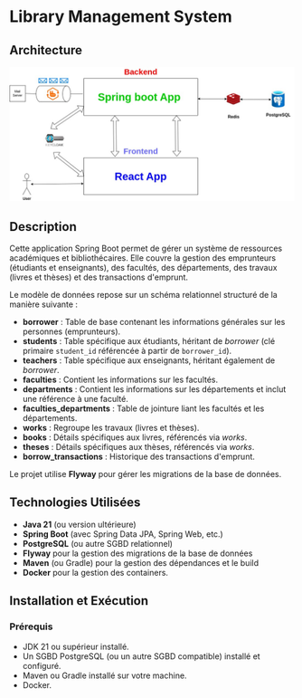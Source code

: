 # Library Management System

## Architecture
![Architecture Diagram](resources/Library-management-system-app-diagiram.jpg)

## Description

Cette application Spring Boot permet de gérer un système de ressources académiques et bibliothécaires. Elle couvre la gestion des emprunteurs (étudiants et enseignants), des facultés, des départements, des travaux (livres et thèses) et des transactions d'emprunt.

Le modèle de données repose sur un schéma relationnel structuré de la manière suivante :
- **borrower** : Table de base contenant les informations générales sur les personnes (emprunteurs).
- **students** : Table spécifique aux étudiants, héritant de *borrower* (clé primaire `student_id` référencée à partir de `borrower_id`).
- **teachers** : Table spécifique aux enseignants, héritant également de *borrower*.
- **faculties** : Contient les informations sur les facultés.
- **departments** : Contient les informations sur les départements et inclut une référence à une faculté.
- **faculties_departments** : Table de jointure liant les facultés et les départements.
- **works** : Regroupe les travaux (livres et thèses).
- **books** : Détails spécifiques aux livres, référencés via *works*.
- **theses** : Détails spécifiques aux thèses, référencés via *works*.
- **borrow_transactions** : Historique des transactions d'emprunt.

Le projet utilise **Flyway** pour gérer les migrations de la base de données.

## Technologies Utilisées

- **Java 21** (ou version ultérieure)
- **Spring Boot** (avec Spring Data JPA, Spring Web, etc.)
- **PostgreSQL** (ou autre SGBD relationnel)
- **Flyway** pour la gestion des migrations de la base de données
- **Maven** (ou Gradle) pour la gestion des dépendances et le build
- **Docker**  pour la gestion des containers.

## Installation et Exécution

### Prérequis

- JDK 21 ou supérieur installé.
- Un SGBD PostgreSQL (ou un autre SGBD compatible) installé et configuré.
- Maven ou Gradle installé sur votre machine.
- Docker.
